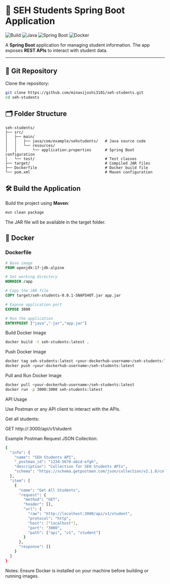 # 🚀 SEH Students Spring Boot Application

![Build](https://img.shields.io/badge/build-passing-brightgreen)
![Java](https://img.shields.io/badge/Java-17-blue)
![Spring Boot](https://img.shields.io/badge/Spring_Boot-3.2.0-brightgreen)
![Docker](https://img.shields.io/badge/Docker-Ready-blue)

A **Spring Boot** application for managing student information. The app exposes **REST APIs** to interact with student data.

---

## 📁 Git Repository

Clone the repository:

```bash
git clone https://github.com/minaxijoshi3101/seh-students.git
cd seh-students
```

## 🗂 Folder Structure

```
seh-students/
├── src/
│   ├── main/
│   │   ├── java/com/example/sehstudents/   # Java source code
│   │   └── resources/
│   │       └── application.properties      # Spring Boot configuration
│   └── test/                               # Test classes
├── target/                                 # Compiled JAR files
├── Dockerfile                              # Docker build file
└── pom.xml                                 # Maven configuration
```
## 🛠 Build the Application

Build the project using **Maven**:

```bash
mvn clean package
```
The JAR file will be available in the target folder.

## 🐳 Docker

### Dockerfile

```dockerfile
# Base image
FROM openjdk:17-jdk-alpine

# Set working directory
WORKDIR /app

# Copy the JAR file
COPY target/seh-students-0.0.1-SNAPSHOT.jar app.jar

# Expose application port
EXPOSE 3000

# Run the application
ENTRYPOINT ["java","-jar","app.jar"]
```

Build Docker Image
```bash
docker build -t seh-students:latest .
```
Push Docker Image
```bash
docker tag seh-students:latest <your-dockerhub-username>/seh-students:latest
docker push <your-dockerhub-username>/seh-students:latest
```
Pull and Run Docker Image
```bash
docker pull <your-dockerhub-username>/seh-students:latest
docker run -p 3000:3000 seh-students:latest
```
API Usage

Use Postman or any API client to interact with the APIs.

Get all students:

GET http://<host-ip>:3000/api/v1/student


Example Postman Request JSON Collection:
```bash
{
  "info": {
    "name": "SEH Students API",
    "_postman_id": "1234-5678-abcd-efgh",
    "description": "Collection for SEH Students APIs",
    "schema": "https://schema.getpostman.com/json/collection/v2.1.0/collection.json"
  },
  "item": [
    {
      "name": "Get All Students",
      "request": {
        "method": "GET",
        "header": [],
        "url": {
          "raw": "http://localhost:3000/api/v1/student",
          "protocol": "http",
          "host": ["localhost"],
          "port": "3000",
          "path": ["api", "v1", "student"]
        }
      },
      "response": []
    }
  ]
}
```
Notes: Ensure Docker is installed on your machine before building or running images.